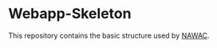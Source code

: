 # Webapp-Skeleton

This repository contains the basic structure used by [NAWAC](https://github.com/x42en/webapp-creator). 